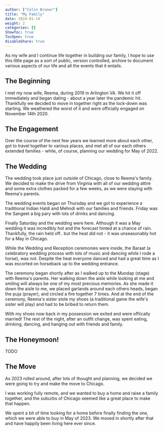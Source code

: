 ```yaml
---
author: ["Colin Bruner"]
title: "My Family"
date: 2024-01-14
weight: 2
categories: []
ShowToc: true
TocOpen: true
disableShare: true
---
```


As my wife and I continue life together in building our family, I hope to use this little page as a sort of public, version controlled, archive to document various aspects of our life and all the events that it entails.

## The Beginning

I met my now wife, Reema, during 2019 in Arlington VA. We hit it off immediately and began dating - about a year later the pandemic hit. Thankfully we decided to move in together right as the lock-down was starting. We weathered the worst of it and were officially engaged on November 14th 2020.

## The Engagement

Over the course of the next few years we learned more about each other, got to travel together to various places, and met all of our each others extended families - while, of course, planning our wedding for May of 2022.

## The Wedding

The wedding took place just outside of Chicago, close to Reema's family. We decided to make the drive from Virginia with all of our wedding attire and some extra clothes packed for a few weeks, as we were staying with Reema's parents.

The wedding events began on Thursday and we got to experience a traditional Indian Haldi and Mehndi with our families and friends. Friday was the Sangeet a big pary with lots of drinks and dancing.

Finally Saturday and the wedding were here. Although it was a May wedding it was incredibly hot and the forecast hinted at a chance of rain. Thankfully, the rain held off.. but the heat did not - it was unseasonably hot for a May in Chicago.

While the Wedding and Reception ceremonies were inside, the Baraat (a celebratory wedding process with lots of music and dancing while I rode a horse), was not. Despite the heat everyone danced and had a great time as I was escorted on horseback up to the wedding entrance.

The ceremony began shortly after as I walked up to the Mundap (stage) with Reema's parents. Her walking down the aisle while looking at me and smiling will always be one of my most precious memories. As she made it down the aisle to me, we placed garlands around each others heads, began the puja (prayer), and circled a fire together 7 times. And at the end of the ceremony, Reema's sister stole my shoes (a traditional game the wife's sister will play) and had to be bribed to return them.

With my shoes now back in my possession we exited and were offiically married! The rest of the night, after an outfit change, was spent eating, drinking, dancing, and hanging out with friends and family.

## The Honeymoon!

TODO

## The Move

As 2023 rolled around, after lots of thought and planning, we decided we were going to try and make the move to Chicago.

I was working fully remote, and we wanted to buy a home and raise a family together, and the suburbs of Chicago seemed like a great place to make that happen.

We spent a bit of time looking for a home before finally finding the one, which we were able to buy in May of 2023. We moved in shortly after that and have happily been living here ever since.
